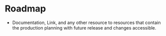 # Roadmap

- Documentation, Link, and any other resource to resources that contain the production planning with future release and changes accessible.
